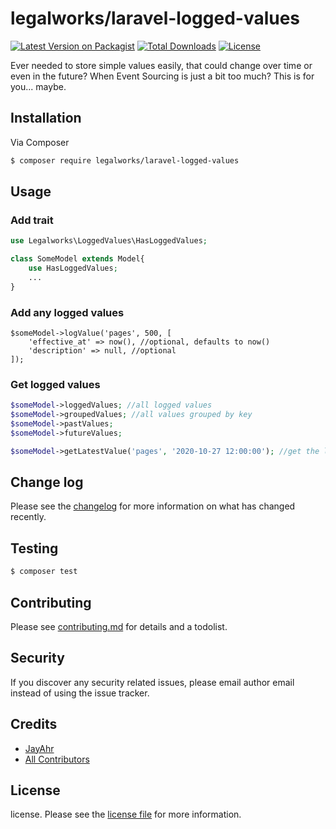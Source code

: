 # legalworks/laravel-logged-values

[![Latest Version on Packagist][ico-version]][link-packagist]
[![Total Downloads][ico-downloads]][link-downloads]
[![License](https://img.shields.io/badge/license-MIT-blue.svg)](http://opensource.org/licenses/MIT)

Ever needed to store simple values easily, that could change over time or even in the future? When Event Sourcing is just a bit too much? This is for you... maybe.

## Installation

Via Composer

``` bash
$ composer require legalworks/laravel-logged-values
```

## Usage

### Add trait

``` php
use Legalworks\LoggedValues\HasLoggedValues;

class SomeModel extends Model{
    use HasLoggedValues;
    ...
}
```

### Add any logged values

```
$someModel->logValue('pages', 500, [
    'effective_at' => now(), //optional, defaults to now()
    'description' => null, //optional
]);

```

### Get logged values

``` php
$someModel->loggedValues; //all logged values
$someModel->groupedValues; //all values grouped by key
$someModel->pastValues;
$someModel->futureValues;

$someModel->getLatestValue('pages', '2020-10-27 12:00:00'); //get the latest value of the given key before given (optional) datetime
```

## Change log

Please see the [changelog](changelog.md) for more information on what has changed recently.

## Testing

``` bash
$ composer test
```

## Contributing

Please see [contributing.md](contributing.md) for details and a todolist.

## Security

If you discover any security related issues, please email author email instead of using the issue tracker.

## Credits

- [JayAhr][link-author]
- [All Contributors][link-contributors]

## License

license. Please see the [license file](license.md) for more information.

[ico-version]: https://img.shields.io/packagist/v/legalworks/laravel-logged-values.svg?style=flat-square
[ico-downloads]: https://img.shields.io/packagist/dt/legalworks/laravel-logged-values.svg?style=flat-square

[link-packagist]: https://packagist.org/packages/legalworks/laravel-logged-values
[link-downloads]: https://packagist.org/packages/legalworks/laravel-logged-values
[link-author]: https://github.com/legalworks
[link-contributors]: ../../contributors
